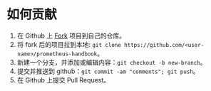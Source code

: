 # 如何贡献

1. 在 Github 上 [Fork](https://github.com/yangchuansheng/prometheus-handbook/fork) 项目到自己的仓库。
2. 将 fork 后的项目拉到本地: `git clone https://github.com/<user-name>/prometheus-handbook`。
3. 新建一个分支，并添加或编辑内容：`git checkout -b new-branch`。
4. 提交并推送到 github：`git commit -am "comments"; git push`。
5. 在 Github 上提交 Pull Request。
